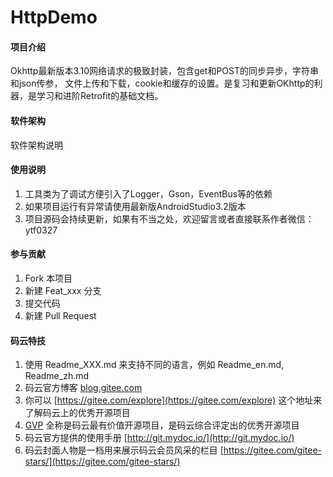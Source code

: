 # HttpDemo

#### 项目介绍
Okhttp最新版本3.10网络请求的极致封装，包含get和POST的同步异步，字符串和json传参，
文件上传和下载，cookie和缓存的设置。是复习和更新OKhttp的利器，是学习和进阶Retrofit的基础文档。

#### 软件架构
软件架构说明


#### 使用说明

1. 工具类为了调试方便引入了Logger，Gson，EventBus等的依赖
2. 如果项目运行有异常请使用最新版AndroidStudio3.2版本
3. 项目源码会持续更新，如果有不当之处，欢迎留言或者直接联系作者微信：ytf0327



#### 参与贡献

1. Fork 本项目
2. 新建 Feat_xxx 分支
3. 提交代码
4. 新建 Pull Request


#### 码云特技

1. 使用 Readme\_XXX.md 来支持不同的语言，例如 Readme\_en.md, Readme\_zh.md
2. 码云官方博客 [blog.gitee.com](https://blog.gitee.com)
3. 你可以 [https://gitee.com/explore](https://gitee.com/explore) 这个地址来了解码云上的优秀开源项目
4. [GVP](https://gitee.com/gvp) 全称是码云最有价值开源项目，是码云综合评定出的优秀开源项目
5. 码云官方提供的使用手册 [http://git.mydoc.io/](http://git.mydoc.io/)
6. 码云封面人物是一档用来展示码云会员风采的栏目 [https://gitee.com/gitee-stars/](https://gitee.com/gitee-stars/)